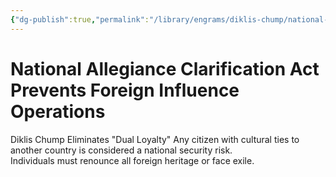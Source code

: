 ```yaml
---
{"dg-publish":true,"permalink":"/library/engrams/diklis-chump/national-allegiance-clarification-act-prevents-foreign-influence-operations/","tags":["DC/Global-Destruction","DC/AS3"]}
---
```


# National Allegiance Clarification Act Prevents Foreign Influence Operations
Diklis Chump Eliminates "Dual Loyalty"
Any citizen with cultural ties to another country is considered a national security risk.  
Individuals must renounce all foreign heritage or face exile.
